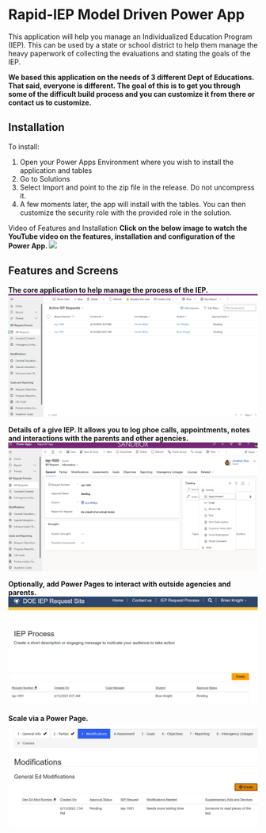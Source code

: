 # Rapid-IEP Model Driven Power App

This application will help you manage an Individualized Education Program (IEP). This can be used by a state or school district to help them manage the heavy paperwork of collecting the evaluations and stating the goals of the IEP. 

<b>We based this application on the needs of 3 different Dept of Educations. That said, everyone is different. The goal of this is to get you through some of the difficult build process and you can customize it from there or contact us to customize. </b>

<h2>Installation</h2>
To install:

1. Open your Power Apps Environment where you wish to install the application and tables
2. Go to Solutions
3. Select Import and point to the zip file in the release. Do not uncompress it.
4. A few moments later, the app will install with the tables. You can then customize the security role with the provided role in the solution.
</h3>Video of Features and Installation</h3>
<B>Click on the below image to watch the YouTube video on the features, installation and configuration of the Power App. </B>
<a href="https://www.youtube.com/embed/yoFZTfRMys8">
  <img src="https://img.youtube.com/vi/yoFZTfRMys8/maxresdefault.jpg">
  </a>
<h2>Features and Screens</h2>
<B>The core application to help manage the process of the IEP.</B>
<img src="https://github.com/Pragmatic-Works/Rapid-IEP/blob/main/Screenshots/mda.png"/>
<P>
<B>Details of a give IEP. It allows you to log phoe calls, appointments, notes and interactions with the parents and other agencies.</B>
<img src="https://github.com/Pragmatic-Works/Rapid-IEP/blob/main/Screenshots/mdaDetails.png"/>
<P>
<B>Optionally, add Power Pages to interact with outside agencies and parents.</B>
<img src="https://github.com/Pragmatic-Works/Rapid-IEP/blob/main/Screenshots/PowerPageList.png"/>
<P>
<B>Scale via a Power Page.</B>
<img src="https://github.com/Pragmatic-Works/Rapid-IEP/blob/main/Screenshots/PowerPage3.png"/>
<P>
  
